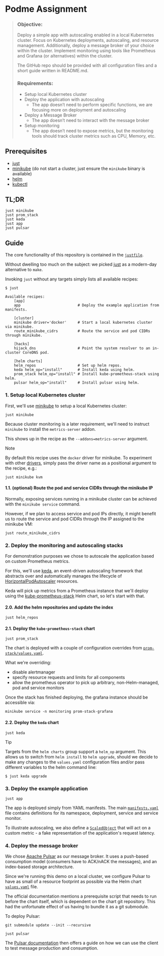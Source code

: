 # Podme Assignment

> ### Objective:
>
> Deploy a simple app with autoscaling enabled in a local Kubernetes cluster. Focus on Kubernetes deployments, autoscaling, and resource management. Additionally, deploy a message broker of your choice within the cluster. Implement monitoring using tools like Prometheus and Grafana (or alternatives) within the cluster.
>
> The GitHub repo should be provided with all configuration files and a short guide written in README.md.
> 
> ### Requirements:
>
> - Setup local Kubernetes cluster
> - Deploy the application with autoscaling
>    - The app doesn’t need to perform specific functions, we are focusing more on deployment and autoscaling
> - Deploy a Message Broker
>    - The app doesn’t need to interact with the message broker
> - Setup monitoring
>    - The app doesn’t need to expose metrics, but the monitoring tools should track cluster metrics such as CPU, Memory, etc.

## Prerequisites

- [just]
- [minikube] (do not start a cluster, just ensure the `minikube` binary is available)
- [helm](https://helm.sh/docs/intro/install/)
- [kubectl](https://kubernetes.io/docs/tasks/tools/#kubectl)

## TL;DR

```
just minikube
just prom_stack
just keda
just app
just pulsar
```

## Guide

The core functionality of this repository is contained in the [`justfile`](justfile).

Without dwelling too much on the subject: we picked [just] as a modern-day alternative to `make`.

Invoking `just` without any targets simply lists all available recipes:

```shell
$ just

Available recipes:
    [app]
    app                          # Deploy the example application from manifests.

    [cluster]
    minikube driver='docker'     # Start a local kubernetes cluster via minikube.
    route_minikube_cidrs         # Route the service and pod CIDRs through minikube.

    [hacks]
    hijack_dns                   # Point the system resolver to an in-cluster CoreDNS pod.

    [helm charts]
    helm_repos                   # Set up helm repos.
    keda helm_op="install"       # Install keda using helm.
    prom_stack helm_op="install" # Install kube-prometheus-stack using helm.
    pulsar helm_op="install"     # Install pulsar using helm.
```

### 1. Setup local Kubernetes cluster

First, we'll use [minikube] to setup a local Kubernetes cluster:

```shell
just minikube
```

Because cluster monitoring is a later requirement, we'll need to 
instruct `minikube` to install the `metrics-server` addon.

This shows up in the recipe as the `--addons=metrics-server` argument.

> [!NOTE]
> By default this recipe uses the `docker` driver for minikube.
> To experiment with other [drivers](https://minikube.sigs.k8s.io/docs/drivers/), 
> simply pass the driver name as a positional argument to the recipe, e.g.:
>
> ```shell
> just minikube kvm
> ```

#### 1.1. (optional) Route the pod and service CIDRs through the minikube IP

Normally, exposing services running in a minikube cluster can be achieved 
with the `minikube service` command.

However, if we plan to access service and pod IPs directly, it might benefit
us to route the service and pod CIDRs through the IP assigned to the minikube 
VM:

```shell
just route_minikube_cidrs
```

### 2. Deploy the monitoring and autoscaling stacks

For demonstration purposes we chose to autoscale the application based on 
custom Prometheus metrics.

For this, we'll use [keda], an event-driven autoscaling framework that
abstracts over and automatically manages the lifecycle of 
[HorizontalPodAutoscaler] resources.

Keda will pick up metrics from a Prometheus instance that we'll deploy using
the [kube-prometheus-stack] Helm chart, so let's start with that.

#### 2.0. Add the helm repositories and update the index

```shell
just helm_repos
```

#### 2.1. Deploy the `kube-prometheus-stack` chart

```shell
just prom_stack
```

The chart is deployed with a couple of configuration overrides from [`prom-stack/values.yaml`](prom-stack/values.yaml).

What we're overriding:

- disable alertmanager
- specify resource requests and limits for all components
- allow the prometheus operator to pick up arbitrary, non-Helm-managed, pod and service monitors

Once the stack has finished deploying, the grafana instance should be accessible via:

```shell
minikube service -n monitoring prom-stack-grafana
```

#### 2.2. Deploy the `keda` chart

```shell
just keda
```

> [!TIP]
> Targets from the `helm charts` group support a `helm_op` argument.
> This allows us to switch from `helm install` to `helm upgrade`, should
> we decide to make any changes to the `values.yaml` configuration files and/or
> pass different variables to the helm command line:
>
> ```
> $ just keda upgrade
> ```

### 3. Deploy the example application

```shell
just app
```

The app is deployed simply from YAML manifests. The main [`manifests.yaml`](app/manifests.yaml)
file contains definitions for its namespace, deployment, service and service monitor.

To illustrate autoscaling, we also define a [`ScaledObject`](https://keda.sh/docs/2.16/concepts/scaling-deployments/) 
that will act on a custom metric - a fake representation of the application's request latency.

### 4. Deploy the message broker

We chose [Apache Pulsar] as our message broker. It uses a push-based consumption model
(consumers have to ACK/nACK the messages), and an index-based storage architecture.

Since we're running this demo on a local cluster, we configure Pulsar to have as small
of a resource footprint as possible via the Helm chart [`values.yaml`](pulsar/values.yaml) file.

The official documentation mentions a prerequisite script that needs to run before the chart 
itself, which is dependent on the chart git repository. This had the unfortunate effect of us 
having to bundle it as a git submodule.

To deploy Pulsar:

```shell
git submodule update --init --recursive 

just pulsar
```

The [Pulsar documentation](https://pulsar.apache.org/docs/next/getting-started-helm/#step-3-use-pulsar-client-to-produce-and-consume-messages) 
then offers a guide on how we can use the client to test message production and consumption.

[just]: https://github.com/casey/just/?tab=readme-ov-file#pre-built-binaries
[minikube]: https://minikube.sigs.k8s.io/docs/start
[keda]: https://keda.sh/docs/2.16/concepts/
[kube-prometheus-stack]: https://github.com/prometheus-community/helm-charts/tree/main/charts/kube-prometheus-stack
[HorizontalPodAutoscaler]: https://kubernetes.io/docs/tasks/run-application/horizontal-pod-autoscale/
[Apache Pulsar]: https://pulsar.apache.org/docs/4.0.x/concepts-overview/
